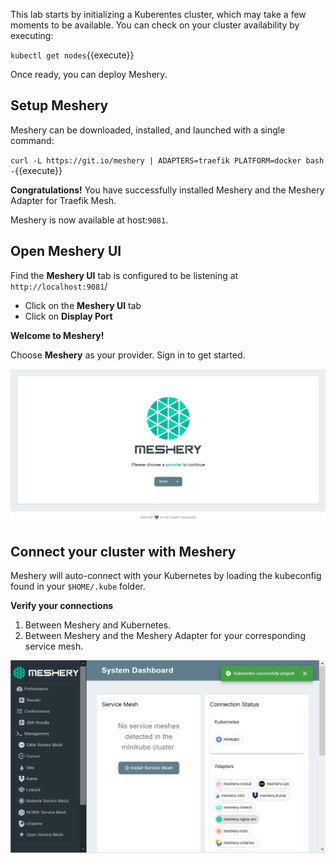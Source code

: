 This lab starts by initializing a Kuberentes cluster, which may take a few moments to be available. You can check on your cluster availability by executing:

`kubectl get nodes`{{execute}}

Once ready, you can deploy Meshery.

## Setup Meshery

Meshery can be downloaded, installed, and launched with a single command:

`curl -L https://git.io/meshery | ADAPTERS=traefik PLATFORM=docker bash -`{{execute}}

**Congratulations!** You have successfully installed Meshery and the Meshery Adapter for Traefik Mesh.

Meshery is now available at host:`9081`.

## Open Meshery UI

Find the **Meshery UI** tab is configured to be listening at `http://localhost:9081`/

- Click on the **Meshery UI** tab
- Click on **Display Port**

**Welcome to Meshery!**

Choose **Meshery** as your provider. Sign in to get started.

![Meshery landing page](./assets/meshery-none-provider.png)

## Connect your cluster with Meshery

Meshery will auto-connect with your Kubernetes by loading the kubeconfig found in your `$HOME/.kube` folder.

**Verify your connections**

1. Between Meshery and Kubernetes.
2. Between Meshery and the Meshery Adapter for your corresponding service mesh.

![Meshery connected with cluster](./assets/cluster-up.png)
